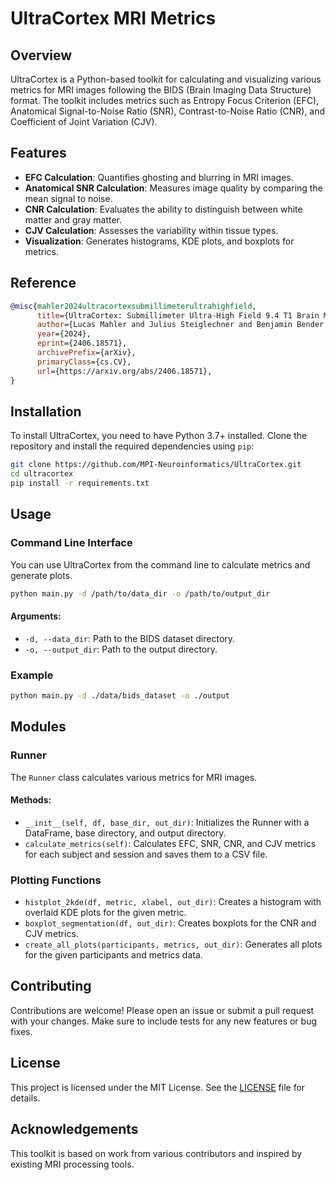# UltraCortex MRI Metrics

## Overview

UltraCortex is a Python-based toolkit for calculating and visualizing various metrics for MRI images following the BIDS (Brain Imaging Data Structure) format. The toolkit includes metrics such as Entropy Focus Criterion (EFC), Anatomical Signal-to-Noise Ratio (SNR), Contrast-to-Noise Ratio (CNR), and Coefficient of Joint Variation (CJV).

## Features

- **EFC Calculation**: Quantifies ghosting and blurring in MRI images.
- **Anatomical SNR Calculation**: Measures image quality by comparing the mean signal to noise.
- **CNR Calculation**: Evaluates the ability to distinguish between white matter and gray matter.
- **CJV Calculation**: Assesses the variability within tissue types.
- **Visualization**: Generates histograms, KDE plots, and boxplots for metrics.

## Reference

```bibtex
@misc{mahler2024ultracortexsubmillimeterultrahighfield,
      title={UltraCortex: Submillimeter Ultra-High Field 9.4 T1 Brain MR Image Collection and Manual Cortical Segmentations}, 
      author={Lucas Mahler and Julius Steiglechner and Benjamin Bender and Tobias Lindig and Dana Ramadan and Jonas Bause and Florian Birk and Rahel Heule and Edyta Charyasz and Michael Erb and Vinod Jangir Kumar and Gisela E Hagberg and Pascal Martin and Gabriele Lohmann and Klaus Scheffler},
      year={2024},
      eprint={2406.18571},
      archivePrefix={arXiv},
      primaryClass={cs.CV},
      url={https://arxiv.org/abs/2406.18571}, 
}
```
## Installation

To install UltraCortex, you need to have Python 3.7+ installed. Clone the repository and install the required dependencies using `pip`:

```bash
git clone https://github.com/MPI-Neuroinformatics/UltraCortex.git
cd ultracortex
pip install -r requirements.txt
```

## Usage

### Command Line Interface

You can use UltraCortex from the command line to calculate metrics and generate plots.

```bash
python main.py -d /path/to/data_dir -o /path/to/output_dir
```

#### Arguments:

- `-d, --data_dir`: Path to the BIDS dataset directory.
- `-o, --output_dir`: Path to the output directory.

### Example

```bash
python main.py -d ./data/bids_dataset -o ./output
```

## Modules

### Runner

The `Runner` class calculates various metrics for MRI images.

#### Methods:

- `__init__(self, df, base_dir, out_dir)`: Initializes the Runner with a DataFrame, base directory, and output directory.
- `calculate_metrics(self)`: Calculates EFC, SNR, CNR, and CJV metrics for each subject and session and saves them to a CSV file.

### Plotting Functions

- `histplot_2kde(df, metric, xlabel, out_dir)`: Creates a histogram with overlaid KDE plots for the given metric.
- `boxplot_segmentation(df, out_dir)`: Creates boxplots for the CNR and CJV metrics.
- `create_all_plots(participants, metrics, out_dir)`: Generates all plots for the given participants and metrics data.

## Contributing

Contributions are welcome! Please open an issue or submit a pull request with your changes. Make sure to include tests for any new features or bug fixes.

## License

This project is licensed under the MIT License. See the [LICENSE](LICENSE) file for details.

## Acknowledgements

This toolkit is based on work from various contributors and inspired by existing MRI processing tools.
